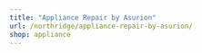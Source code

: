 ```yaml
---
title: "Appliance Repair by Asurion"
url: /northridge/appliance-repair-by-asurion/
shop: appliance
---
```

